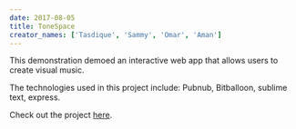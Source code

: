 ```yaml
---
date: 2017-08-05
title: ToneSpace
creator_names: ['Tasdique', 'Sammy', 'Omar', 'Aman']
---
```


This demonstration demoed an interactive web app that allows users to create visual music.

The technologies used in this project include:
Pubnub, Bitballoon, sublime text, express.

Check out the project [here](https://Tonespace.bitballoon.com).
